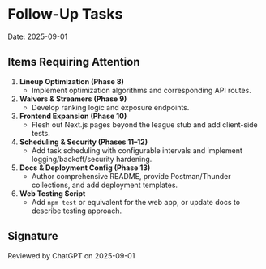 # Follow-Up Tasks

Date: 2025-09-01

## Items Requiring Attention
1. **Lineup Optimization (Phase 8)**
   - Implement optimization algorithms and corresponding API routes.
2. **Waivers & Streamers (Phase 9)**
   - Develop ranking logic and exposure endpoints.
3. **Frontend Expansion (Phase 10)**
   - Flesh out Next.js pages beyond the league stub and add client-side tests.
4. **Scheduling & Security (Phases 11–12)**
   - Add task scheduling with configurable intervals and implement logging/backoff/security hardening.
5. **Docs & Deployment Config (Phase 13)**
   - Author comprehensive README, provide Postman/Thunder collections, and add deployment templates.
6. **Web Testing Script**
   - Add `npm test` or equivalent for the web app, or update docs to describe testing approach.

## Signature
Reviewed by ChatGPT on 2025-09-01
